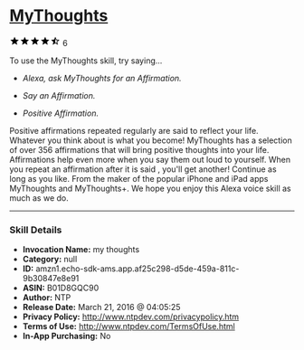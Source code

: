 # [MyThoughts](http://alexa.amazon.com/#skills/amzn1.echo-sdk-ams.app.af25c298-d5de-459a-811c-9b30847e8e91)
![4.2 stars](../../images/ic_star_black_18dp_1x.png)![4.2 stars](../../images/ic_star_black_18dp_1x.png)![4.2 stars](../../images/ic_star_black_18dp_1x.png)![4.2 stars](../../images/ic_star_black_18dp_1x.png)![4.2 stars](../../images/ic_star_half_black_18dp_1x.png) 6

To use the MyThoughts skill, try saying...

* *Alexa, ask MyThoughts for an Affirmation.*

* *Say an Affirmation.*

* *Positive Affirmation.*

Positive affirmations repeated regularly are said to reflect your life.  Whatever you think about is what you become!  MyThoughts has a selection of over 356 affirmations that will bring positive thoughts into your life.  Affirmations help even more when you say them out loud to yourself.  When you repeat an affirmation after it is said , you'll get another!  Continue as long as you like.  From the maker of the popular iPhone and iPad apps MyThoughts and MyThoughts+.  We hope you enjoy this Alexa voice skill as much as we do.

***

### Skill Details

* **Invocation Name:** my thoughts
* **Category:** null
* **ID:** amzn1.echo-sdk-ams.app.af25c298-d5de-459a-811c-9b30847e8e91
* **ASIN:** B01D8GQC90
* **Author:** NTP
* **Release Date:** March 21, 2016 @ 04:05:25
* **Privacy Policy:** http://www.ntpdev.com/privacypolicy.htm
* **Terms of Use:** http://www.ntpdev.com/TermsOfUse.html
* **In-App Purchasing:** No
